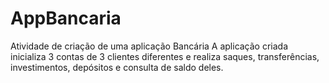 # AppBancaria
Atividade de criação de uma aplicação Bancária
A aplicação criada inicializa 3 contas de 3 clientes diferentes e realiza saques, transferências, investimentos, depósitos e consulta de saldo deles.
